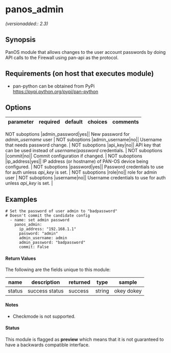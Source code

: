 # panos_admin

_(versionadded:: 2.3)_


## Synopsis

PanOS module that allows changes to the user account passwords by doing API calls to the Firewall using pan-api as the protocol.


## Requirements (on host that executes module)

- pan-python can be obtained from PyPi https://pypi.python.org/pypi/pan-python

## Options

| parameter | required | default | choices | comments |
| --- | --- | --- | --- | --- |

NOT suboptions
|admin_password|yes||
New password for <em>admin_username</em> user
 |
NOT suboptions
|admin_username|no||
Username that needs password change.
 |
NOT suboptions
|api_key|no||
API key that can be used instead of <em>username</em>/<em>password</em> credentials.
 |
NOT suboptions
|commit|no||
Commit configuration if changed.
 |
NOT suboptions
|ip_address|yes||
IP address (or hostname) of PAN-OS device being configured.
 |
NOT suboptions
|password|yes||
Password credentials to use for auth unless <em>api_key</em> is set.
 |
NOT suboptions
|role|no||
role for admin user
 |
NOT suboptions
|username|no||
Username credentials to use for auth unless <em>api_key</em> is set.
 |

## Examples

    # Set the password of user admin to "badpassword"
    # Doesn't commit the candidate config
      - name: set admin password
        panos_admin:
          ip_address: "192.168.1.1"
          password: "admin"
          admin_username: admin
          admin_password: "badpassword"
          commit: False
#### Return Values

The following are the fields unique to this module:

| name | description | returned | type | sample |
| --- | --- | --- | --- | --- |
| status | success status | success | string | okey dokey |

#### Notes

- Checkmode is not supported.



#### Status

This module is flagged as **preview** which means that it is not guaranteed to have a backwards compatible interface.

